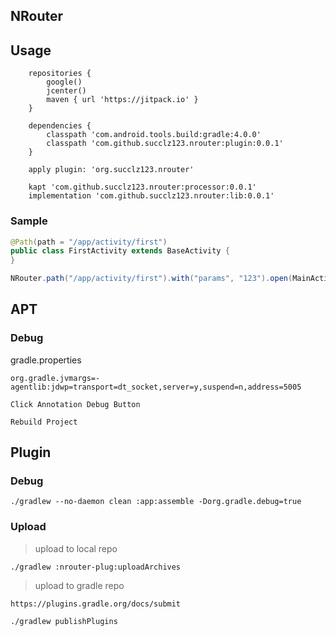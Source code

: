 ## NRouter

## Usage

~~~
    repositories {
        google()
        jcenter()
        maven { url 'https://jitpack.io' }
    }
~~~

~~~
    dependencies {
        classpath 'com.android.tools.build:gradle:4.0.0'
        classpath 'com.github.succlz123.nrouter:plugin:0.0.1'
    }
~~~

~~~
    apply plugin: 'org.succlz123.nrouter'
~~~

~~~
    kapt 'com.github.succlz123.nrouter:processor:0.0.1'
    implementation 'com.github.succlz123.nrouter:lib:0.0.1'
~~~


### Sample

~~~ java
@Path(path = "/app/activity/first")
public class FirstActivity extends BaseActivity {
}
~~~

~~~ java
NRouter.path("/app/activity/first").with("params", "123").open(MainActivity.this);
~~~


## APT

### Debug

gradle.properties
~~~
org.gradle.jvmargs=-agentlib:jdwp=transport=dt_socket,server=y,suspend=n,address=5005
~~~

~~~
Click Annotation Debug Button
~~~

~~~
Rebuild Project
~~~

## Plugin

### Debug

~~~
./gradlew --no-daemon clean :app:assemble -Dorg.gradle.debug=true
~~~

### Upload

> upload to local repo

~~~
./gradlew :nrouter-plug:uploadArchives
~~~

> upload to gradle repo

~~~
https://plugins.gradle.org/docs/submit
~~~

~~~
./gradlew publishPlugins
~~~
